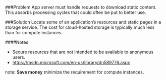 ###Problem
App server must handle requests to download static content. This absorbs processing cycles that could often be put to better use.

###Solution
Locate some of an application’s resources and static pages in a storage service. The cost for cloud-hosted storage is typically much less than for compute instances.

####Notes
  * Secure resources that are not intended to be available to anonymous users.
  * <https://msdn.microsoft.com/en-us/library/dn589776.aspx>

note: 
__Save money__ minimize the requirement for compute instances.
